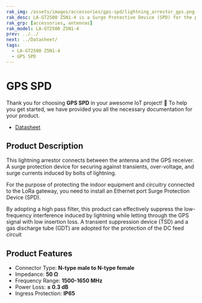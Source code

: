 ```yaml
---
rak_img: /assets/images/accessories/gps-spd/lightning_arrestor_gps.png
rak_desc: LA-GT2500 Z5N1-4 is a Surge Protective Device (SPD) for the protection of the transceiver against over-voltage and surge current induced by lightning.
rak_grp: [accessories, antennas]
rak_model: LA-GT2500 Z5N1-4
prev: ../../
next: ../Datasheet/
tags:
  - LA-GT2500 Z5N1-4
  - GPS SPD
---
```


# GPS SPD

Thank you for choosing **GPS SPD** in your awesome IoT project! 🎉 To help you get started, we have provided you all the necessary documentation for your product.

* [Datasheet](../Datasheet/)

## Product Description

This lightning arrestor connects between the antenna and the GPS receiver. A surge protection device for securing against transients, over-voltage, and surge currents induced by bolts of lightning.

For the purpose of protecting the indoor equipment and circuitry connected to the LoRa gateway, you need to install an Ethernet port Surge Protection Device (SPD).

By adopting a high pass filter, this product can effectively suppress the low-frequency interference induced by lightning while letting through the GPS signal with low insertion loss. A transient suppression device (TSD) and a gas discharge tube (GDT) are adopted for the protection of the DC feed circuit

## Product Features

- Connector Type: **N-type male to N-type female**
- Impedance: **50&nbsp;Ω**
- Frequency Range: **1500-1650&nbsp;MHz**
- Power Loss: **≤ 0.3&nbsp;dB**
- Ingress Protection: **IP65**


